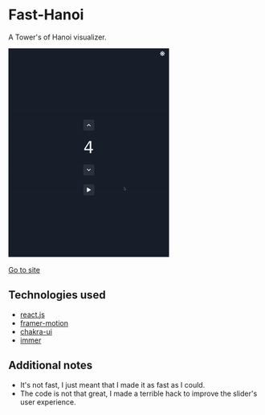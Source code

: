 # Fast-Hanoi

A Tower's of Hanoi visualizer.

![Live site hanoi towers visualizer capture](assets/capture.gif)

[Go to site](https://fast-hanoi.netlify.app/)

## Technologies used

- [react.js](https://reactjs.org/)
- [framer-motion](https://www.framer.com/motion/)
- [chakra-ui](https://chakra-ui.com/)
- [immer](https://immerjs.github.io/immer/)

## Additional notes

- It's not fast, I just meant that I made it as fast as I could.
- The code is not that great, I made a terrible hack to improve
  the slider's user experience.

